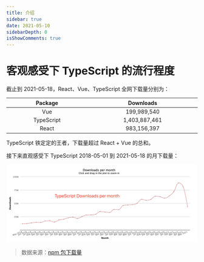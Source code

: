 ```yaml
---
title: 介绍
sidebar: true
date: 2021-05-10
sidebarDepth: 0
isShowComments: true
---
```


# 客观感受下 TypeScript 的流行程度

截止到 2021-05-18，React、Vue、TypeScript 全网下载量分别为：
<main >
    <table style="text-align: center;display: table; margin: 1em auto">
        <thead>
            <tr>
                <th>Package</th>
                <th>Downloads</th>
            </tr>
        </thead>
        <tbody>
            <tr>
                <td>Vue</td>
                <td>199,989,540</td>
            </tr>
            <tr>
                    <td>TypeScript</td>
                    <td>1,403,887,461</td>
            </tr>
            <tr>
                <td>React</td>
                <td>983,156,397</td>
            </tr>
        </tbody>
    </table>
</main>
TypeScript 铁定定的王者，下载量超过 React + Vue 的总和。

接下来直观感受下 TypeScript 2018-05-01 到 2021-05-18 的月下载量：

![download-per-month](./image/download-per-month.png)

> 数据来源：[npm 包下载量](https://npm-stat.com/charts.html?package=typescript&from=2018-05-01&to=2021-05-18)

<Clock/>
